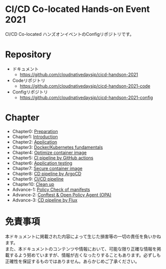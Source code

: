 # CI/CD Co-located Hands-on Event 2021

CI/CD Co-located ハンズオンイベントのConfigリポジトリです。

# Repository

* ドキュメント
	* https://github.com/cloudnativedaysjp/cicd-handson-2021
* Codeリポジトリ
	* https://github.com/cloudnativedaysjp/cicd-handson-2021-code
* Configリポジトリ
	* https://github.com/cloudnativedaysjp/cicd-handson-2021-config

# Chapter

* Chapter0: [Preparation](https://github.com/cloudnativedaysjp/cicd-handson-2021/blob/main//docs/chapter0.md)
* Chapter1: [Introduction](https://github.com/cloudnativedaysjp/cicd-handson-2021/blob/main//docs/chapter1.md)
* Chapter2: [Application](https://github.com/cloudnativedaysjp/cicd-handson-2021/blob/main//docs/chapter2.md)
* Chapter3: [Docker/Kubernetes fundamentals](https://github.com/cloudnativedaysjp/cicd-handson-2021/blob/main//docs/chapter3.md)
* Chapter4: [Optimize container image](https://github.com/cloudnativedaysjp/cicd-handson-2021/blob/main//docs/chapter4.md)
* Chapter5: [CI pipeline by GitHub actions](https://github.com/cloudnativedaysjp/cicd-handson-2021/blob/main//docs/chapter5.md)
* Chapter6: [Application testing](https://github.com/cloudnativedaysjp/cicd-handson-2021/blob/main//docs/chapter6.md)
* Chapter7: [Secure container image](https://github.com/cloudnativedaysjp/cicd-handson-2021/blob/main//docs/chapter7.md)
* Chapter8: [CD pipeline by ArgoCD](https://github.com/cloudnativedaysjp/cicd-handson-2021/blob/main//docs/chapter8.md)
* Chapter9: [CI/CD pipeline](https://github.com/cloudnativedaysjp/cicd-handson-2021/blob/main//docs/chapter9.md)
* Chapter10: [Clean up](https://github.com/cloudnativedaysjp/cicd-handson-2021/blob/main//docs/chapter10.md)
* Advance-1: [Policy Check of manifests](https://github.com/cloudnativedaysjp/cicd-handson-2021/blob/main/docs/chapter-advance-1.md)
* Advance-2: [Conftest & Open Policy Agent (OPA)](https://github.com/cloudnativedaysjp/cicd-handson-2021/blob/main/docs/chapter-advance-2.md)
* Advance-3: [CD pipeline by Flux](https://github.com/cloudnativedaysjp/cicd-handson-2021/blob/main/docs/chapter-advance-3.md)


# 免責事項

本ドキュメントに掲載された内容によって生じた損害等の一切の責任を負いかねます。  
また、本ドキュメントのコンテンツや情報において、可能な限り正確な情報を掲載するよう努めていますが、情報が古くなったりすることもあります。必ずしも正確性を保証するものではありません。あらかじめご了承ください。
